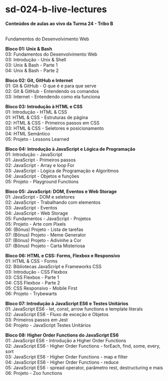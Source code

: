 # sd-024-b-live-lectures
<b>Conteúdos de aulas ao vivo da Turma 24 - Tribo B</b>

<br>Fundamentos do Desenvolvimento Web

<b>Bloco 01: Unix & Bash</b>
<br>03: Fundamentos do Desenvolvimento Web
<br>03: Introdução - Unix & Shell
<br>03: Unix & Bash - Parte 1
<br>04: Unix & Bash - Parte 2

<b>Bloco 02: Git, GitHub e Internet</b>
<br>01: Git & GitHub - O que é e para que serve
<br>02: Git & GitHub - Entendendo os comandos
<br>03: Internet - Entendendo como ela funciona

<b>Bloco 03: Introdução à HTML e CSS</b>
<br>01: Introdução - HTML & CSS
<br>01: HTML & CSS - Estruturas de página
<br>02: HTML & CSS - Primeiros passos em CSS
<br>03: HTML & CSS - Seletores e posicionamento
<br>04: HTML Semântico
<br>05: Projeto - Lessons Learned

<b>Bloco 04: Introdução à JavaScript e Lógica de Programação</b>
<br>01: Introdução - JavaScript
<br>01: JavaScript - Primeiros passos
<br>02: JavaScript - Array e loop For
<br>03: JavaScript - Lógica de Programação e Algoritmos
<br>04: JavaScript - Objetos e funções
<br>05: Projeto - Playground Functions

<b>Bloco 05: JavaScript: DOM, Eventos e Web Storage</b>
<br>01: JavaScript - DOM e seletores
<br>02: JavaScript - Trabalhando com elementos
<br>03: JavaScript - Eventos
<br>04: JavaScript - Web Storage
<br>05: Fundamentos - JavaScript - Projetos
<br>05: Projeto - Arte com Pixels
<br>06: (Bônus) Projeto - Lista de tarefas
<br>07: (Bônus) Projeto - Meme Generator
<br>07: (Bônus) Projeto - Adivinhe a Cor
<br>07: (Bônus) Projeto - Carta Misteriosa

<b>Bloco 06: HTML e CSS: Forms, Flexbox e Responsivo</b>
<br>01: HTML & CSS - Forms
<br>02: Bibliotecas JavaScript e Frameworks CSS
<br>03: Introdução - CSS Flexbox
<br>03: CSS Flexbox - Parte 1
<br>04: CSS Flexbox - Parte 2
<br>05: CSS Responsivo - Mobile First
<br>06: Projeto - Trybewarts

<b>Bloco 07: Introdução à JavaScript ES6 e Testes Unitários</b>
<br>01: JavaScript ES6 - let, const, arrow functions e template literals
<br>02: JavaScript ES6 - Fluxo de exceção e Objetos
<br>03: Primeiros passos em Jest
<br>04: Projeto - JavaScript Testes Unitários

<b>Bloco 08: Higher Order Functions do JavaScript ES6</b>
<br>01: JavaScript ES6 - Introdução a Higher Order Functions
<br>02: JavaScript ES6 - Higher Order Functions - forEach, find, some, every, sort
<br>03: JavaScript ES6 - Higher Order Functions - map e filter
<br>04: JavaScript ES6 - Higher Order Functions - reduce
<br>05: JavaScript ES6 - spread operator, parâmetro rest, destructuring e mais
<br>06: Projeto - Zoo functions